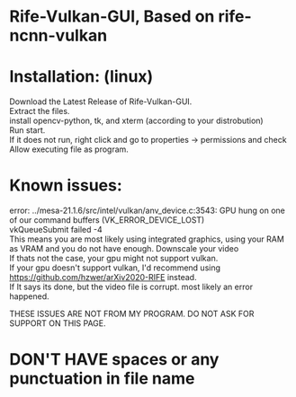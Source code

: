 # Rife-Vulkan-GUI, Based on rife-ncnn-vulkan
# Installation: (linux)
Download the Latest Release of Rife-Vulkan-GUI. <br />
Extract the files. <br />
install opencv-python, tk, and xterm (according to your distrobution)<br /> 
Run start. <br />
If it does not run, right click and go to properties -> permissions and check Allow executing file as program.<br />


# Known issues: <br />
error: ../mesa-21.1.6/src/intel/vulkan/anv_device.c:3543: GPU hung on one of our command buffers (VK_ERROR_DEVICE_LOST) <br />
vkQueueSubmit failed -4 <br />
This means you are most likely using integrated graphics, using your RAM as VRAM and you do not have enough. Downscale your video<br />
If thats not the case, your gpu might not support vulkan. <br />
If your gpu doesn't support vulkan, I'd recommend using https://github.com/hzwer/arXiv2020-RIFE instead. <br />
If It says its done, but the video file is corrupt. most likely an error happened. <br />

THESE ISSUES ARE NOT FROM MY PROGRAM. DO NOT ASK FOR SUPPORT ON THIS PAGE.
# DON'T HAVE spaces or any punctuation in file name

